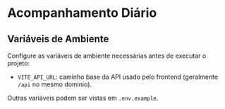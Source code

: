# Acompanhamento Diário

## Variáveis de Ambiente

Configure as variáveis de ambiente necessárias antes de executar o projeto:

- `VITE_API_URL`: caminho base da API usado pelo frontend (geralmente `/api` no mesmo domínio).

Outras variáveis podem ser vistas em `.env.example`.
